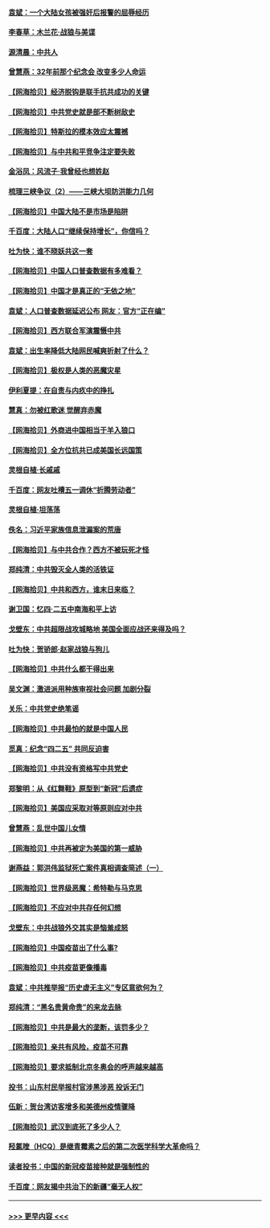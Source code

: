 #### [袁斌：一个大陆女孩被强奸后报警的屈辱经历](../pages/nsc993/n12936547.md?t=05101701) 
#### [李春草：木兰花·战狼与美谍](../pages/nsc993/n12935995.md?t=05101701) 
#### [源清晨：中共人](../pages/nsc993/n12935589.md?t=05101701) 
#### [曾慧燕：32年前那个纪念会 改变多少人命运](../pages/nsc993/n12934233.md?t=05101701) 
#### [【网海拾贝】经济脱钩是联手抗共成功的关键](../pages/nsc993/n12934176.md?t=05101701) 
#### [【网海拾贝】中共党史就是部不断树敌史](../pages/nsc993/n12932844.md?t=05101701) 
#### [【网海拾贝】特斯拉的模本效应太震撼](../pages/nsc993/n12925626.md?t=05101701) 
#### [【网海拾贝】与中共和平竞争注定要失败](../pages/nsc993/n12923326.md?t=05101701) 
#### [金浴凤：风流子‧我曾经也想姓赵](../pages/nsc993/n12920911.md?t=05101701) 
#### [梳理三峡争议（2）——三峡大坝防洪能力几何](../pages/nsc993/n12920173.md?t=05101701) 
#### [【网海拾贝】中国大陆不是市场是陷阱](../pages/nsc993/n12920143.md?t=05101701) 
#### [千百度：大陆人口“继续保持增长”，你信吗？](../pages/nsc993/n12918946.md?t=05101701) 
#### [吐为快：谁不晓妖共这一套](../pages/nsc993/n12918941.md?t=05101701) 
#### [【网海拾贝】中国人口普查数据有多难看？](../pages/nsc993/n12917822.md?t=05101701) 
#### [【网海拾贝】中国才是真正的“无依之地”](../pages/nsc993/n12915845.md?t=05101701) 
#### [袁斌：人口普查数据延迟公布 网友：官方“正在编”](../pages/nsc993/n12915748.md?t=05101701) 
#### [【网海拾贝】西方联合军演震慑中共](../pages/nsc993/n12913466.md?t=05101701) 
#### [袁斌：出生率降低大陆网民喊爽折射了什么？](../pages/nsc993/n12913365.md?t=05101701) 
#### [【网海拾贝】极权是人类的恶魔灾星](../pages/nsc993/n12910697.md?t=05101701) 
#### [伊利夏提：在自责与内疚中的挣扎](../pages/nsc993/n12910493.md?t=05101701) 
#### [慧真：勿被红歌迷 觉醒弃赤魔](../pages/nsc993/n12910485.md?t=05101701) 
#### [【网海拾贝】外商进中国相当于羊入狼口](../pages/nsc993/n12908274.md?t=05101701) 
#### [【网海拾贝】全方位抗共已成美国长远国策](../pages/nsc993/n12906878.md?t=05101701) 
#### [灵根自植‧长戚戚](../pages/nsc993/n12905585.md?t=05101701) 
#### [千百度：网友吐槽五一调休“折腾劳动者”](../pages/nsc993/n12905934.md?t=05101701) 
#### [灵根自植‧坦荡荡](../pages/nsc993/n12905562.md?t=05101701) 
#### [佚名：习近平家族信息泄漏案的荒唐](../pages/nsc993/n12904705.md?t=05101701) 
#### [【网海拾贝】与中共合作？西方不被玩死才怪](../pages/nsc993/n12903873.md?t=05101701) 
#### [郑纯清：中共毁灭全人类的活铁证](../pages/nsc993/n12903785.md?t=05101701) 
#### [【网海拾贝】中共和西方，谁末日来临？](../pages/nsc993/n12903482.md?t=05101701) 
#### [谢卫国：忆四‧二五中南海和平上访](../pages/nsc993/n12902192.md?t=05101701) 
#### [戈壁东：中共超限战攻城略地 美国全面应战还来得及吗？](../pages/nsc993/n12902297.md?t=05101701) 
#### [吐为快：贺骄郎‧赵家战狼与狗儿](../pages/nsc993/n12902280.md?t=05101701) 
#### [【网海拾贝】中共什么都干得出来](../pages/nsc993/n12897500.md?t=05101701) 
#### [吴文渊：激进派用种族审视社会问题 加剧分裂](../pages/nsc993/n12893881.md?t=05101701) 
#### [关乐：中共党史绝笔谣](../pages/nsc993/n12897270.md?t=05101701) 
#### [【网海拾贝】中共最怕的就是中国人民](../pages/nsc993/n12894705.md?t=05101701) 
#### [觅真：纪念“四二五” 共同反迫害](../pages/nsc993/n12894553.md?t=05101701) 
#### [【网海拾贝】中共没有资格写中共党史](../pages/nsc993/n12892231.md?t=05101701) 
#### [郑黎明：从《红舞鞋》原型到“新冠”后遗症](../pages/nsc993/n12890469.md?t=05101701) 
#### [【网海拾贝】美国应采取对等原则应对中共](../pages/nsc993/n12889176.md?t=05101701) 
#### [曾慧燕：乱世中国儿女情](../pages/nsc993/n12887931.md?t=05101701) 
#### [【网海拾贝】中共再被定为美国的第一威胁](../pages/nsc993/n12887580.md?t=05101701) 
#### [谢燕益：郭洪伟监狱死亡案件真相调查简述（一）](../pages/nsc993/n12885648.md?t=05101701) 
#### [【网海拾贝】世界级恶魔：希特勒与马克思](../pages/nsc993/n12884062.md?t=05101701) 
#### [【网海拾贝】不应对中共存任何幻想](../pages/nsc993/n12881460.md?t=05101701) 
#### [戈壁东：中共战狼外交其实是恼羞成怒](../pages/nsc993/n12880392.md?t=05101701) 
#### [【网海拾贝】中国疫苗出了什么事?](../pages/nsc993/n12879124.md?t=05101701) 
#### [【网海拾贝】中共疫苗更像播毒](../pages/nsc993/n12876631.md?t=05101701) 
#### [袁斌：中共推举报“历史虚无主义”专区意欲何为？](../pages/nsc993/n12876530.md?t=05101701) 
#### [郑纯清：“黑名贵黄命贵”的来龙去脉](../pages/nsc993/n12875589.md?t=05101701) 
#### [【网海拾贝】中共是最大的垄断，该罚多少？](../pages/nsc993/n12874006.md?t=05101701) 
#### [【网海拾贝】亲共有风险，疫苗不可靠](../pages/nsc993/n12872224.md?t=05101701) 
#### [【网海拾贝】要求抵制北京冬奥会的呼声越来越高](../pages/nsc993/n12868962.md?t=05101701) 
#### [投书：山东村民举报村官涉黑涉恶 投诉无门](../pages/nsc993/n12869726.md?t=05101701) 
#### [伍新：贺台湾访客增多和美德州疫情骤降](../pages/nsc993/n12865651.md?t=05101701) 
#### [【网海拾贝】武汉到底死了多少人？](../pages/nsc993/n12863707.md?t=05101701) 
#### [羟氯喹（HCQ）是继青霉素之后的第二次医学科学大革命吗？](../pages/nsc993/n12638564.md?t=05101701) 
#### [读者投书：中国的新冠疫苗接种就是强制性的](../pages/nsc993/n12859932.md?t=05101701) 
#### [千百度：网友揭中共治下的新疆“毫无人权”](../pages/nsc993/n12858385.md?t=05101701) 

----
#### [ >>> 更早内容 <<< ](../indexes/nsc993-earlier.md)
